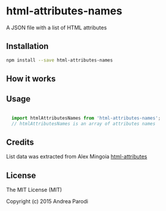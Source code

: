 # html-attributes-names

A JSON file with a list of HTML attributes

## Installation

```bash
npm install --save html-attributes-names
```

## How it works

## Usage

```javascript

  import htmlAttributesNames from 'html-attributes-names';
  // htmlAttributesNames is an array of attributes names
```

## Credits

List data was extracted from Alex Mingoia [html-attributes](https://github.com/alexmingoia/html-attributes)

## License

The MIT License (MIT)

Copyright (c) 2015 Andrea Parodi



